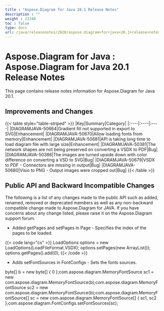 ```yaml
---
title : "Aspose.Diagram for Java 20.1 Release Notes" 
description : "" 
weight : 12248 
toc : false
type: docs
url: /java/releasenotes/2020/aspose.diagram+for+java+20.1+release+notes/
---
```


# Aspose.Diagram for Java : Aspose.Diagram for Java 20.1 Release Notes


This page contains release notes information for Aspose.Diagram for Java 20.1.

## Improvements and Changes

{{< table style="table-striped" >}}
|Key|Summary|Category|
|:----|:----|:----|
|DIAGRAMJAVA-50664|Gradient fill not supported in export to SVG|Enhancement|
|DIAGRAMJAVA-50670|Allow loading fonts from memory|Enhancement|
|DIAGRAMJAVA-50681|API is taking long time to load diagram file with large size|Enhancement|
|DIAGRAMJAVA-50381|The network shapes are not being preserved on converting a VSDX to PDF|Bug|
|DIAGRAMJAVA-50386|The images are turned upside down with color difference on converting a VSD to SVG|Bug|
|DIAGRAMJAVA-50679|VSDX to PDF - Connectors are missing in output|Bug|
|DIAGRAMJAVA-50680|Visio to PNG - Output images were cropped out|Bug|
{{< /table >}}

## Public API and Backward Incompatible Changes

The following is a list of any changes made to the public API such as added, renamed, removed or deprecated members as well as any non-backward compatible change made to Aspose.Diagram for JAVA. If you have concerns about any change listed, please raise it on the Aspose.Diagram support forum.

*   Added getPages and setPages in Page - Specifies the index of the pages to be loaded.

{{< code lang="cs" >}}
LoadOptions options = new LoadOptions(LoadFileFormat.VSDX);
options.setPages(new ArrayList());
options.getPages().add(0);
{{< /code >}}

*   Adds setFontSources in FontConfigs - Sets the fonts sources.

  

byte\[\] b = new byte\[\] { 0 };com.aspose.diagram.MemoryFontSource sc1 = new com.aspose.diagram.MemoryFontSource(b);com.aspose.diagram.MemoryFontSource sc2 = new com.aspose.diagram.MemoryFontSource(b);com.aspose.diagram.MemoryFontSource\[\] sc = new com.aspose.diagram.MemoryFontSource\[\] { sc1, sc2 };com.aspose.diagram.FontConfigs.setFontSources(sc); 

